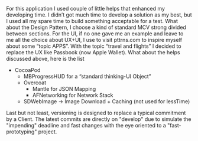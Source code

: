 For this application I used couple of little helps that enhanced my developing time.
I didn’t got much time to develop a solution as my best, but I used all my spare time to build something acceptable for a test.
What about the Design Pattern, I choose a kind of standard MCV strong divided between sections.
For the UI, if no one gave me an example and leave to me all the choice about UX+UI, I use to visit pttrns.com to inspire myself about some “topic APPS”.
With the topic “travel and flights” I decided to replace the UX like Passbook (now Apple Wallet).
What about the helps discussed above, here is the list
* CocoaPod 
    * MBProgressHUD for a “standard  thinking-UI Object”
    * Overcoat
        * Mantle for JSON Mapping
        * AFNetworking for Network Stack
    * SDWebImage -> Image Download + Caching (not used for lessTime)

Last but not least, versioning is designed to replace a typical commitment by a Client.
The latest  commits are directly on "develop" due to simulate the "impending" deadline and fast changes with the eye oriented to a "fast-prototyping" project.